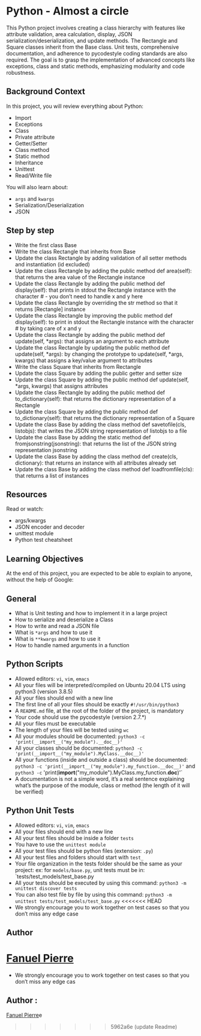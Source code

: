 # Python - Almost a circle

This Python project involves creating a class hierarchy with features like attribute validation, area calculation, display, JSON serialization/deserialization, and update methods. The Rectangle and Square classes inherit from the Base class. Unit tests, comprehensive documentation, and adherence to pycodestyle coding standards are also required. The goal is to grasp the implementation of advanced concepts like exceptions, class and static methods, emphasizing modularity and code robustness.

## Background Context
In this project, you will review everything about Python:
- Import
- Exceptions
- Class
- Private attribute
- Getter/Setter
- Class method
- Static method
- Inheritance
- Unittest
- Read/Write file

You will also learn about:
- `args` and `kwargs`
- Serialization/Deserialization
- JSON

## Step by step
- Write the first class Base
- Write the class Rectangle that inherits from Base
- Update the class Rectangle by adding validation of all setter methods and instantiation (id excluded)
- Update the class Rectangle by adding the public method def area(self): that returns the area value of the Rectangle instance
- Update the class Rectangle by adding the public method def display(self): that prints in stdout the Rectangle instance with the character # - you don’t need to handle x and y here
- Update the class Rectangle by overriding the str method so that it returns [Rectangle] instance
- Update the class Rectangle by improving the public method def display(self): to print in stdout the Rectangle instance with the character # by taking care of x and y
- Update the class Rectangle by adding the public method def update(self, *args): that assigns an argument to each attribute
- Update the class Rectangle by updating the public method def update(self, *args): by changing the prototype to update(self, *args, kwargs) that assigns a key/value argument to attributes
- Write the class Square that inherits from Rectangle
- Update the class Square by adding the public getter and setter size
- Update the class Square by adding the public method def update(self, *args, kwargs) that assigns attributes
- Update the class Rectangle by adding the public method def to_dictionary(self): that returns the dictionary representation of a Rectangle
- Update the class Square by adding the public method def to_dictionary(self): that returns the dictionary representation of a Square
- Update the class Base by adding the class method def savetofile(cls, listobjs): that writes the JSON string representation of listobjs to a file
- Update the class Base by adding the static method def fromjsonstring(jsonstring): that returns the list of the JSON string representation jsonstring
- Update the class Base by adding the class method def create(cls, dictionary): that returns an instance with all attributes already set
- Update the class Base by adding the class method def loadfromfile(cls): that returns a list of instances

## Resources
Read or watch:

- args/kwargs
- JSON encoder and decoder
- unittest module
- Python test cheatsheet

## Learning Objectives
At the end of this project, you are expected to be able to explain to anyone, without the help of Google:

## General
- What is Unit testing and how to implement it in a large project
- How to serialize and deserialize a Class
- How to write and read a JSON file
- What is `*args` and how to use it
- What is `**kwargs` and how to use it
- How to handle named arguments in a function

## Python Scripts
- Allowed editors: `vi`, `vim`, `emacs`
- All your files will be interpreted/compiled on Ubuntu 20.04 LTS using python3 (version 3.8.5)
- All your files should end with a new line
- The first line of all your files should be exactly `#!/usr/bin/python3`
- A `README.md` file, at the root of the folder of the project, is mandatory
- Your code should use the pycodestyle (version 2.7.*)
- All your files must be executable
- The length of your files will be tested using `wc`
- All your modules should be documented: `python3 -c 'print(__import__("my_module").__doc__)'`
- All your classes should be documented: `python3 -c 'print(__import__("my_module").MyClass.__doc__)'`
- All your functions (inside and outside a class) should be documented: `python3 -c 'print(__import__("my_module").my_function.__doc__)'` and `python3 -c` 'print(__import__("my_module").MyClass.my_function.__doc__)'`
- A documentation is not a simple word, it’s a real sentence explaining what’s the purpose of the module, class or method (the length of it will be verified)

## Python Unit Tests
- Allowed editors: `vi`, `vim`, `emacs`
- All your files should end with a new line
- All your test files should be inside a folder `tests`
- You have to use the `unittest module`
- All your test files should be python files (extension: `.py`)
- All your test files and folders should start with `test_`
- Your file organization in the tests folder should be the same as your project: ex: for `models/base.py`, unit tests must be in: `tests/test_models/test_base.py
- All your tests should be executed by using this command: `python3 -m unittest discover tests`
- You can also test file by file by using this command: `python3 -m unittest tests/test_models/test_base.py`
<<<<<<< HEAD
- We strongly encourage you to work together on test cases so that you don’t miss any edge case

## Author
[Fanuel Pierre](https://www.github.com/Fpierr)
=======
- We strongly encourage you to work together on test cases so that you don’t miss any edge cas

## Author :
[Fanuel Pierre](https://www.github.com/Fpierr)e
>>>>>>> 5962a6e (update Readme)

